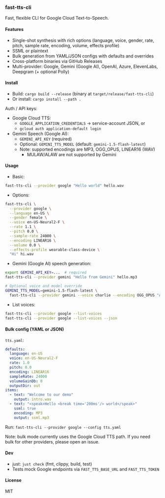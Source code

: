 ### fast-tts-cli

Fast, flexible CLI for Google Cloud Text-to-Speech.

#### Features
- Single-shot synthesis with rich options (language, voice, gender, rate, pitch, sample rate, encoding, volume, effects profile)
- SSML or plaintext
- Bulk generation from YAML/JSON configs with defaults and overrides
- Cross-platform binaries via GitHub Releases
- Multi-provider: Google, Gemini (Google AI), OpenAI, Azure, ElevenLabs, Deepgram (+ optional Polly)

#### Install
- Build: `cargo build --release` (binary at `target/release/fast-tts-cli`)
- Or install: `cargo install --path .`

Auth / API keys:
- Google Cloud TTS:
  - `GOOGLE_APPLICATION_CREDENTIALS` -> service-account JSON, or
  - `gcloud auth application-default login`
- Gemini Speech (Google AI):
  - `GEMINI_API_KEY` (required)
  - Optional: `GEMINI_TTS_MODEL` (default: `gemini-1.5-flash-latest`)
  - Note: supported encodings are MP3, OGG_OPUS, LINEAR16 (WAV)
    - MULAW/ALAW are not supported by Gemini

#### Usage
- Basic:
```bash
fast-tts-cli --provider google "Hello world" hello.wav
```

- Options:
```bash
fast-tts-cli \
  --provider google \
  --language en-US \
  --gender female \
  --voice en-US-Neural2-F \
  --rate 1.1 \
  --pitch 0.0 \
  --sample-rate 24000 \
  --encoding LINEAR16 \
  --volume 0.0 \
  --effects-profile wearable-class-device \
  "Hi" hi.wav
```

- Gemini (Google AI) speech generation:
```bash
export GEMINI_API_KEY=...  # required
fast-tts-cli --provider gemini "Hello from Gemini" hello.mp3

# Optional voice and model override
GEMINI_TTS_MODEL=gemini-1.5-flash-latest \
  fast-tts-cli --provider gemini --voice charlie --encoding OGG_OPUS "A short line" out.ogg
```

- List voices:
```bash
fast-tts-cli --provider google --list-voices
fast-tts-cli --provider google --list-voices --json
```

#### Bulk config (YAML or JSON)
`tts.yaml`:
```yaml
defaults:
  language: en-US
  voice: en-US-Neural2-F
  rate: 1.0
  pitch: 0.0
  encoding: LINEAR16
  sampleRate: 24000
  volumeGainDb: 0
  outputDir: out
items:
  - text: "Welcome to our demo"
    output: intro.wav
  - text: "<speak>Hello <break time='200ms'/> world</speak>"
    ssml: true
    encoding: MP3
    output: ssml.mp3
```
Run: `fast-tts-cli --provider google --config tts.yaml`

Note: bulk mode currently uses the Google Cloud TTS path. If you need bulk for other providers, please open an issue.

#### Dev
- just: `just check` (fmt, clippy, build, test)
- Tests mock Google endpoints via `FAST_TTS_BASE_URL` and `FAST_TTS_TOKEN`

#### License
MIT

